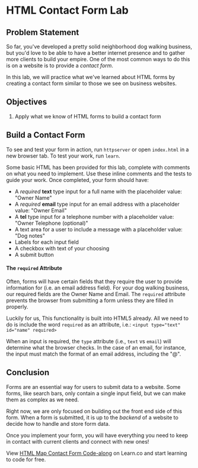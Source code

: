 # HTML Contact Form Lab

## Problem Statement

So far, you've developed a pretty solid neighborhood dog walking business, but
you'd love to be able to have a better internet presence and to gather more
clients to build your empire. One of the most common ways to do this is on a
website is to provide a _contact form_.

In this lab, we will practice what we've learned about HTML forms by creating a
contact form similar to those we see on business websites.


## Objectives

1. Apply what we know of HTML forms to build a contact form


## Build a Contact Form

To see and test your form in action, run `httpserver` or open `index.html` in a
new browser tab. To test your work, run `learn`.

Some basic HTML has been provided for this lab, complete with comments on what
you need to implement. Use these inline comments and the tests to guide your
work. Once completed, your form should have:

* A _required_ **text** type input for a full name with the placeholder value: "Owner Name"
* A _required_ **email** type input for an email address with a placeholder value: "Owner Email"
* A **tel** type input for a telephone number with a placeholder value: "Owner  Telephone (optional)"
* A text area for a user to include a message with a placeholder value: "Dog notes"
* Labels for each input field
* A checkbox with text of your choosing
* A submit button


#### The `required` Attribute

Often, forms will have certain fields that they require the user to provide
information for (i.e. an email address field). For your dog walking business,
our required fields are the Owner Name and Email. The `required` attribute
prevents the browser from submitting a form unless they are filled in properly.

Luckily for us, This functionality is built into HTML5 already. All we need to
do is include the word `required` as an attribute, i.e.: 
`<input type="text" id="name" required>`

When an input is required, the `type` attribute (i.e., `text` vs `email`) will
determine what the browser checks. In the case of an email, for instance, the
input must match the format of an email address, including the "@".


## Conclusion

Forms are an essential way for users to submit data to a website. Some forms,
like search bars, only contain a single input field, but we can make them as
complex as we need.

Right now, we are only focused on building out the front end side of this form.
When a form is submitted, it is up to the _backend_ of a website to decide how
to handle and store form data. 

Once you implement your form, you will have everything you need to keep in
contact with current clients and connect with new ones!

<p class='util--hide'>View <a href='https://learn.co/lessons/html-map-contact-form-code-along'>HTML Map Contact Form Code-along</a> on Learn.co and start learning to code for free.</p>
